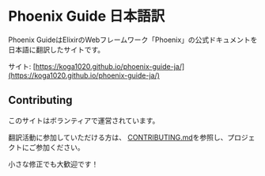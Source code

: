 # Phoenix Guide 日本語訳

Phoenix GuideはElixirのWebフレームワーク「Phoenix」の公式ドキュメントを日本語に翻訳したサイトです。

サイト: [https://koga1020.github.io/phoenix-guide-ja/](https://koga1020.github.io/phoenix-guide-ja/)

## Contributing

このサイトはボランティアで運営されています。

翻訳活動に参加していただける方は、 [CONTRIBUTING.md](https://github.com/koga1020/phoenix-guide-ja/blob/master/CONTRIBUTING.md)を参照し、プロジェクトにご参加ください。

小さな修正でも大歓迎です！